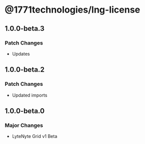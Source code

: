 # @1771technologies/lng-license

## 1.0.0-beta.3

### Patch Changes

- Updates

## 1.0.0-beta.2

### Patch Changes

- Updated imports

## 1.0.0-beta.0

### Major Changes

- LyteNyte Grid v1 Beta

